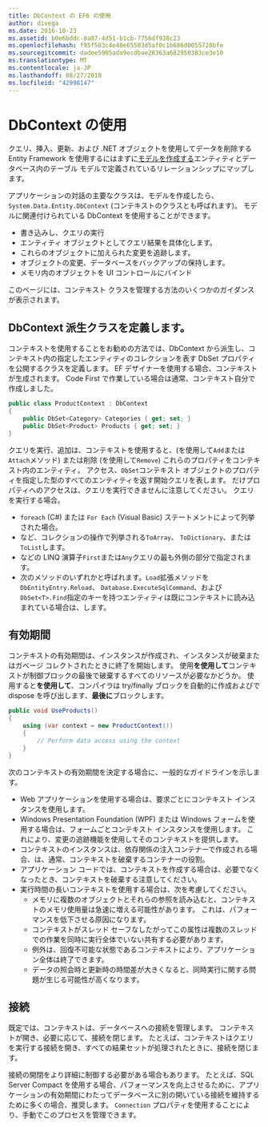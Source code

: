 ```yaml
---
title: DbContext の EF6 の使用
author: divega
ms.date: 2016-10-23
ms.assetid: b0e6bddc-8a87-4d51-b1cb-7756df938c23
ms.openlocfilehash: f95f503c4e40e65503d5af0c1b686d0055728bfe
ms.sourcegitcommit: dadee5905ada9ecdbae28363a682950383ce3e10
ms.translationtype: MT
ms.contentlocale: ja-JP
ms.lasthandoff: 08/27/2018
ms.locfileid: "42998147"
---
```

# <a name="working-with-dbcontext"></a>DbContext の使用

クエリ、挿入、更新、および .NET オブジェクトを使用してデータを削除する Entity Framework を使用するにはまずに[モデルを作成する](~/ef6/modeling/index.md)エンティティとデータベース内のテーブル モデルで定義されているリレーションシップにマップします。

アプリケーションの対話の主要なクラスは、モデルを作成したら、 `System.Data.Entity.DbContext` (コンテキストのクラスとも呼ばれます)。 モデルに関連付けられている DbContext を使用することができます。
- 書き込みし、クエリの実行   
- エンティティ オブジェクトとしてクエリ結果を具体化します。
- これらのオブジェクトに加えられた変更を追跡します。
- オブジェクトの変更、データベースをバックアップの保持します。
- メモリ内のオブジェクトを UI コントロールにバインド

このページには、コンテキスト クラスを管理する方法のいくつかのガイダンスが表示されます。  

## <a name="defining-a-dbcontext-derived-class"></a>DbContext 派生クラスを定義します。  

コンテキストを使用することをお勧めの方法では、DbContext から派生し、コンテキスト内の指定したエンティティのコレクションを表す DbSet プロパティを公開するクラスを定義します。 EF デザイナーを使用する場合、コンテキストが生成されます。 Code First で作業している場合は通常、コンテキスト自分で作成しました。  

``` csharp
public class ProductContext : DbContext
{
    public DbSet<Category> Categories { get; set; }
    public DbSet<Product> Products { get; set; }
}
```  

クエリを実行、追加は、コンテキストを使用すると、(を使用して`Add`または`Attach`メソッド) または削除 (を使用して`Remove`) これらのプロパティをコンテキスト内のエンティティ。 アクセス、`DbSet`コンテキスト オブジェクトのプロパティを指定した型のすべてのエンティティを返す開始クエリを表します。 だけプロパティへのアクセスは、クエリを実行できませんに注意してください。 クエリを実行する場合。  

- `foreach` (C#) または `For Each` (Visual Basic) ステートメントによって列挙された場合。  
- など、コレクションの操作で列挙される`ToArray`、 `ToDictionary`、または`ToList`します。  
- などの LINQ 演算子`First`または`Any`クエリの最も外側の部分で指定されます。  
- 次のメソッドのいずれかと呼ばれます。`Load`拡張メソッドを`DbEntityEntry.Reload`、 `Database.ExecuteSqlCommand`、および`DbSet<T>.Find`指定のキーを持つエンティティは既にコンテキストに読み込まれている場合は、します。  

## <a name="lifetime"></a>有効期間  

コンテキストの有効期間は、インスタンスが作成され、インスタンスが破棄またはガベージ コレクトされたときに終了を開始します。 使用**を使用して**コンテキストが制御ブロックの最後で破棄するすべてのリソースが必要なかどうか。 使用すると**を使用して**、コンパイラは try/finally ブロックを自動的に作成およびで dispose を呼び出します、**最後に**ブロックします。  

``` csharp
public void UseProducts()
{
    using (var context = new ProductContext())
    {     
        // Perform data access using the context
    }
}
```  

次のコンテキストの有効期間を決定する場合に、一般的なガイドラインを示します。  

- Web アプリケーションを使用する場合は、要求ごとにコンテキスト インスタンスを使用します。  
- Windows Presentation Foundation (WPF) または Windows フォームを使用する場合は、フォームごとコンテキスト インスタンスを使用します。 これにより、変更の追跡機能を使用してそのコンテキストを提供します。  
- コンテキストのインスタンスは、依存関係の注入コンテナーで作成される場合、は、通常、コンテキストを破棄するコンテナーの役割。
- アプリケーション コードでは、コンテキストを作成する場合は、必要でなくなったとき、コンテキストを破棄する注意してください。  
- 実行時間の長いコンテキストを使用する場合は、次を考慮してください。  
    - メモリに複数のオブジェクトとそれらの参照を読み込むと、コンテキストのメモリ使用量は急速に増える可能性があります。 これは、パフォーマンスを低下させる原因になります。  
    - コンテキストがスレッド セーフなしたがってこの属性は複数のスレッドでの作業を同時に実行全体でいない共有する必要があります。
    - 例外は、回復不可能な状態であるコンテキストにより、アプリケーション全体は終了できます。  
    - データの照会時と更新時の時間差が大きくなると、同時実行に関する問題が生じる可能性が高くなります。  

## <a name="connections"></a>接続  

既定では、コンテキストは、データベースへの接続を管理します。 コンテキストが開き、必要に応じて、接続を閉じます。 たとえば、コンテキストはクエリを実行する接続を開き、すべての結果セットが処理されたときに、接続を閉じます。  

接続の開閉をより詳細に制御する必要がある場合もあります。 たとえば、SQL Server Compact を使用する場合、パフォーマンスを向上させるために、アプリケーションの有効期間にわたってデータベースに別の開いている接続を維持するために多くの場合、推奨します。 `Connection` プロパティを使用することにより、手動でこのプロセスを管理できます。  
